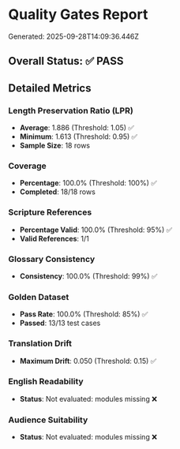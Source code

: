 # Quality Gates Report

Generated: 2025-09-28T14:09:36.446Z

## Overall Status: ✅ PASS

## Detailed Metrics

### Length Preservation Ratio (LPR)
- **Average**: 1.886 (Threshold: 1.05) ✅
- **Minimum**: 1.613 (Threshold: 0.95) ✅
- **Sample Size**: 18 rows

### Coverage
- **Percentage**: 100.0% (Threshold: 100%) ✅
- **Completed**: 18/18 rows

### Scripture References
- **Percentage Valid**: 100.0% (Threshold: 95%) ✅
- **Valid References**: 1/1

### Glossary Consistency
- **Consistency**: 100.0% (Threshold: 99%) ✅

### Golden Dataset
- **Pass Rate**: 100.0% (Threshold: 85%) ✅
- **Passed**: 13/13 test cases

### Translation Drift
- **Maximum Drift**: 0.050 (Threshold: 0.15) ✅

### English Readability
- **Status**: Not evaluated: modules missing ❌

### Audience Suitability
- **Status**: Not evaluated: modules missing ❌
